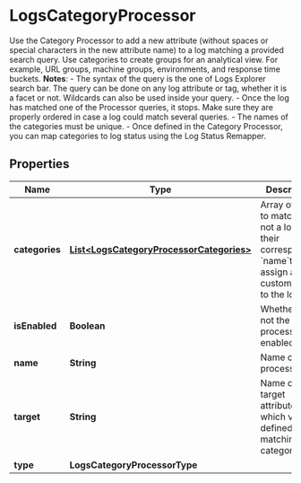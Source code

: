

# LogsCategoryProcessor

Use the Category Processor to add a new attribute (without spaces or special characters in the new attribute name) to a log matching a provided search query. Use categories to create groups for an analytical view. For example, URL groups, machine groups, environments, and response time buckets.  **Notes**:  - The syntax of the query is the one of Logs Explorer search bar.   The query can be done on any log attribute or tag, whether it is a facet or not.   Wildcards can also be used inside your query. - Once the log has matched one of the Processor queries, it stops.   Make sure they are properly ordered in case a log could match several queries. - The names of the categories must be unique. - Once defined in the Category Processor, you can map categories to log status using the Log Status Remapper.
## Properties

Name | Type | Description | Notes
------------ | ------------- | ------------- | -------------
**categories** | [**List&lt;LogsCategoryProcessorCategories&gt;**](LogsCategoryProcessorCategories.md) | Array of filters to match or not a log and their corresponding &#x60;name&#x60;to assign a custom value to the log. | 
**isEnabled** | **Boolean** | Whether or not the processor is enabled. |  [optional]
**name** | **String** | Name of the processor. |  [optional]
**target** | **String** | Name of the target attribute which value is defined by the matching category. | 
**type** | **LogsCategoryProcessorType** |  | 



